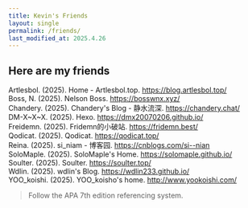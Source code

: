 ```yaml
---
title: Kevin's Friends
layout: single
permalink: /friends/
last_modified_at: 2025.4.26
---
```


## Here are my friends

Artlesbol. (2025). Home - Artlesbol.top. <https://blog.artlesbol.top/>  
Boss, N. (2025). Nelson Boss. <https://bosswnx.xyz/>  
Chandery. (2025). Chandery's Blog - 静水流深. <https://chandery.chat/>  
DM-X~X~X. (2025). Hexo. <https://dmx20070206.github.io/>  
Freidemn. (2025). Fridemn的小破站. <https://fridemn.best/>  
Qodicat. (2025). Qodicat. <https://qodicat.top/>  
Reina. (2025). si_niam - 博客园. <https://cnblogs.com/si--nian>  
SoloMaple. (2025). SoloMaple's Home. <https://solomaple.github.io/>  
Soulter. (2025). Soulter. <https://soulter.top/>  
Wdlin. (2025). wdlin's Blog. <https://wdlin233.github.io/>  
YOO_koishi. (2025). YOO_koisho's home. <http://www.yookoishi.com/>

> Follow the APA 7th edition referencing system.

